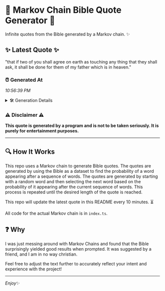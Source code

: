 # 📖 Markov Chain Bible Quote Generator 📖

Infinite quotes from the Bible generated by a Markov chain. ✨

## ✨ Latest Quote ✨
"that if two of you shall agree on earth as touching any thing that they shall ask, it shall be done for them of my father which is in heaven."

### ⏰ Generated At
*10:56:39 PM*

<details>
    <summary>🛠️ Generation Details</summary>
    <p>
        <strong>🌱 Seed:</strong> that<br>
        <strong>🔄 Iterations:</strong> 29<br>
        <strong>📜 Context History:</strong><br>[ that ]: if<br>[ that, if ]: two<br>[ that, if, two ]: of<br>[ that, if, two, of ]: you<br>[ that, if, two, of, you ]: shall<br>[ that, if, two, of, you, shall ]: agree<br>[ if, two, of, you, shall, agree ]: on<br>[ two, of, you, shall, agree, on ]: earth<br>[ of, you, shall, agree, on, earth ]: as<br>[ you, shall, agree, on, earth, as ]: touching<br>[ shall, agree, on, earth, as, touching ]: any<br>[ agree, on, earth, as, touching, any ]: thing<br>[ on, earth, as, touching, any, thing ]: that<br>[ earth, as, touching, any, thing, that ]: they<br>[ as, touching, any, thing, that, they ]: shall<br>[ touching, any, thing, that, they, shall ]: ask,<br>[ any, thing, that, they, shall, ask, ]: it<br>[ thing, that, they, shall, ask,, it ]: shall<br>[ that, they, shall, ask,, it, shall ]: be<br>[ they, shall, ask,, it, shall, be ]: done<br>[ shall, ask,, it, shall, be, done ]: for<br>[ ask,, it, shall, be, done, for ]: them<br>[ it, shall, be, done, for, them ]: of<br>[ shall, be, done, for, them, of ]: my<br>[ be, done, for, them, of, my ]: father<br>[ done, for, them, of, my, father ]: which<br>[ for, them, of, my, father, which ]: is<br>[ them, of, my, father, which, is ]: in<br>[ of, my, father, which, is, in ]: heaven.<br>
    </p>
</details>

### ⚠️ Disclaimer ⚠️
**This quote is generated by a program and is not to be taken seriously. It is purely for entertainment purposes.**

---

## 🔍 How It Works

This repo uses a Markov chain to generate Bible quotes. The quotes are generated by using the Bible as a dataset to find the probability of a word appearing after a sequence of words. The quotes are generated by starting with a random word and then selecting the next word based on the probability of it appearing after the current sequence of words. This process is repeated until the desired length of the quote is reached.

This repo will update the latest quote in this README every 10 minutes. ⏳

All code for the actual Markov chain is in `index.ts`.

## ❓ Why

I was just messing around with Markov Chains and found that the Bible surprisingly yielded good results when prompted. 
It was suggested by a friend, and I am in no way christian.

Feel free to adjust the text further to accurately reflect your intent and experience with the project!

---

*Enjoy*✨
